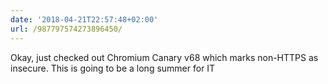 ```yaml
---
date: '2018-04-21T22:57:48+02:00'
url: /987797574273896450/
---
```

Okay, just checked out Chromium Canary v68 which marks non-HTTPS as insecure. This is going to be a long summer for IT
